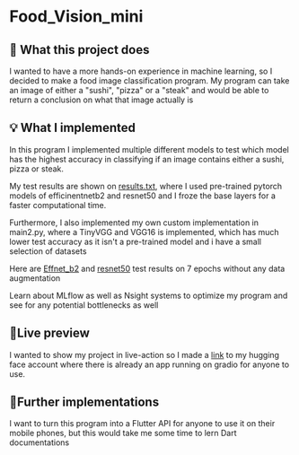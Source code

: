 # Food_Vision_mini


## 💭 What this project does

I wanted to have a more hands-on experience in machine learning, so I decided to make a food image classification program. My program can take an image of either a "sushi", "pizza" or a "steak" and would be able to return a conclusion on what that image actually is

## 💡 What I implemented

In this program I implemented multiple different models to test which model has the highest accuracy in classifying if an image contains either a sushi, pizza or steak.

My test results are shown on <a href="https://github.com/Moonshallow5/Food_Vision_mini/blob/main/results.txt"> results.txt</a>, where I used pre-trained pytorch models of efficinentnetb2 and resnet50 and I froze the base layers for a faster computational time.

Furthermore, I also implemented my own custom implementation in main2.py, where a TinyVGG and VGG16 is implemented, which has much lower test accuracy as it isn't a pre-trained model and i have a small selection of datasets

Here are <a href="https://github.com/Moonshallow5/Food_Vision_mini/blob/main/effnet_b2_7_epochs_without_aug.png">Effnet_b2</a> and <a href="https://github.com/Moonshallow5/Food_Vision_mini/blob/main/resnet50_7_epochs_without_aug.png">resnet50</a> test results on 7 epochs without any data augmentation 


Learn about MLflow as well as Nsight systems to optimize my program and see for any potential bottlenecks as well

## 👀Live preview

I wanted to show my project in live-action so I made a <a href="https://huggingface.co/spaces/Moonshallow5/FoodVision_mini?logs=container">link</a> to my hugging face account where there is already an app running on gradio for anyone to use.

## 🔧Further implementations 

I want to turn this program into a Flutter API for anyone to use it on their mobile phones, but this would take me some time to lern Dart documentations



